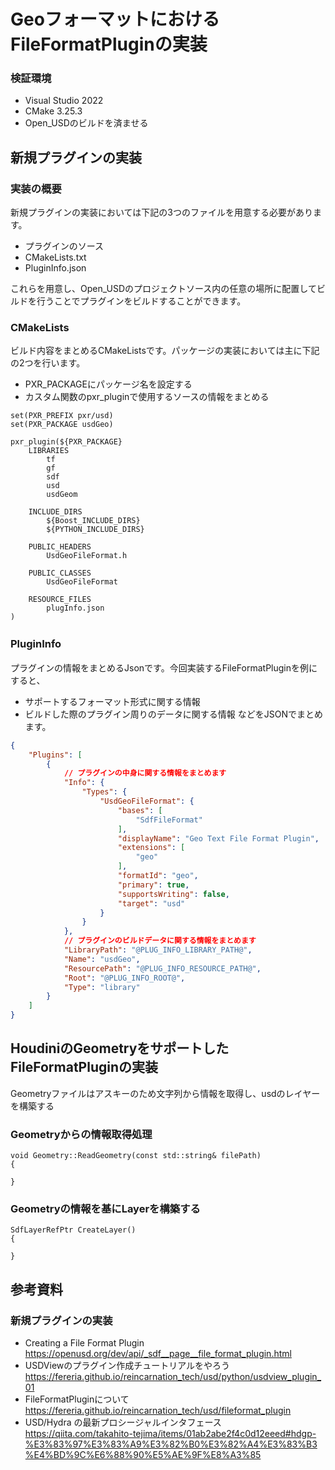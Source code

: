# GeoフォーマットにおけるFileFormatPluginの実装

### 検証環境
* Visual Studio 2022
* CMake 3.25.3
* Open_USDのビルドを済ませる


## 新規プラグインの実装
### 実装の概要
新規プラグインの実装においては下記の3つのファイルを用意する必要があります。
* プラグインのソース  
* CMakeLists.txt  
* PluginInfo.json  

これらを用意し、Open_USDのプロジェクトソース内の任意の場所に配置してビルドを行うことでプラグインをビルドすることができます。

### CMakeLists
ビルド内容をまとめるCMakeListsです。パッケージの実装においては主に下記の2つを行います。
* PXR_PACKAGEにパッケージ名を設定する
* カスタム関数のpxr_pluginで使用するソースの情報をまとめる


``` CMakeLists
set(PXR_PREFIX pxr/usd)
set(PXR_PACKAGE usdGeo)

pxr_plugin(${PXR_PACKAGE}
    LIBRARIES
        tf
        gf
        sdf
        usd
        usdGeom

    INCLUDE_DIRS
        ${Boost_INCLUDE_DIRS}
        ${PYTHON_INCLUDE_DIRS}

    PUBLIC_HEADERS
        UsdGeoFileFormat.h

    PUBLIC_CLASSES
        UsdGeoFileFormat

    RESOURCE_FILES
        plugInfo.json
)
```

### PluginInfo　　
プラグインの情報をまとめるJsonです。今回実装するFileFormatPluginを例にすると、  
* サポートするフォーマット形式に関する情報
* ビルドした際のプラグイン周りのデータに関する情報
などをJSONでまとめます。

``` PluginInfo.json
{
    "Plugins": [
        {
            // プラグインの中身に関する情報をまとめます
            "Info": {
                "Types": {
                    "UsdGeoFileFormat": {
                        "bases": [
                            "SdfFileFormat"
                        ],
                        "displayName": "Geo Text File Format Plugin",
                        "extensions": [
                            "geo"
                        ],
                        "formatId": "geo",
                        "primary": true,
                        "supportsWriting": false,
                        "target": "usd"
                    }
                }
            },
            // プラグインのビルドデータに関する情報をまとめます
            "LibraryPath": "@PLUG_INFO_LIBRARY_PATH@",
            "Name": "usdGeo",
            "ResourcePath": "@PLUG_INFO_RESOURCE_PATH@",
            "Root": "@PLUG_INFO_ROOT@",
            "Type": "library"
        }
    ]
}
```

## HoudiniのGeometryをサポートしたFileFormatPluginの実装
Geometryファイルはアスキーのため文字列から情報を取得し、usdのレイヤーを構築する

### Geometryからの情報取得処理

``` ReadGeometry
void Geometry::ReadGeometry(const std::string& filePath)
{
 
}
```

### Geometryの情報を基にLayerを構築する
``` CreateLayer
SdfLayerRefPtr CreateLayer()
{
    
}
```

## 参考資料
### 新規プラグインの実装
* Creating a File Format Plugin  
https://openusd.org/dev/api/_sdf__page__file_format_plugin.html
* USDViewのプラグイン作成チュートリアルをやろう  
https://fereria.github.io/reincarnation_tech/usd/python/usdview_plugin_01
* FileFormatPluginについて  
https://fereria.github.io/reincarnation_tech/usd/fileformat_plugin
* USD/Hydra の最新プロシージャルインタフェース  
https://qiita.com/takahito-tejima/items/01ab2abe2f4c0d12eeed#hdgp-%E3%83%97%E3%83%A9%E3%82%B0%E3%82%A4%E3%83%B3%E4%BD%9C%E6%88%90%E5%AE%9F%E8%A3%85